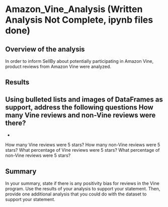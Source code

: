 # Amazon_Vine_Analysis (Written Analysis Not Complete, ipynb files done)

## Overview of the analysis

In order to inform SellBy about potentially participating in Amazon Vine, product reviews from Amazon Vine were analyzed. 

## Results

Using bulleted lists and images of DataFrames as support, address the following questions
How many Vine reviews and non-Vine reviews were there?
-
-

How many Vine reviews were 5 stars? How many non-Vine reviews were 5 stars?
What percentage of Vine reviews were 5 stars? What percentage of non-Vine reviews were 5 stars?

## Summary

In your summary, state if there is any positivity bias for reviews in the Vine program. Use the results of your analysis to support your statement. Then, provide one additional analysis that you could do with the dataset to support your statement.
